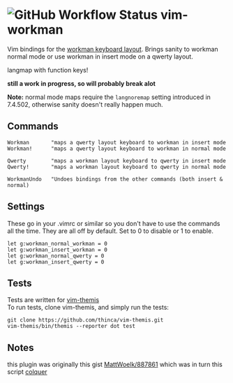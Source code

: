 ![GitHub Workflow Status](https://img.shields.io/github/workflow/status/nicwest/vim-workman/test)
vim-workman
===========

Vim bindings for the [workman keyboard layout][workman]. Brings sanity to
workman normal mode or use workman in insert mode on a qwerty layout.

langmap with function keys!

**still a work in progress, so will probably break alot**

**Note:** normal mode maps require the `langnoremap` setting introduced in
7.4.502, otherwise sanity doesn't really happen much.

Commands
--------

```vim
Workman       "maps a qwerty layout keyboard to workman in insert mode 
Workman!      "maps a qwerty layout keyboard to workman in normal mode

Qwerty        "maps a workman layout keyboard to qwerty in insert mode 
Qwerty!       "maps a workman layout keyboard to qwerty in normal mode 

WorkmanUndo   "Undoes bindings from the other commands (both insert & normal)
```

Settings
--------

These go in your .vimrc or similar so you don't have to use the commands all the
time. They are all off by default. Set to 0 to disable or 1 to enable.

```vim
let g:workman_normal_workman = 0
let g:workman_insert_workman = 0
let g:workman_normal_qwerty = 0
let g:workman_insert_qwerty = 0
```

Tests
-----

Tests are written for [vim-themis][vim-themis]    
To run tests, clone vim-themis, and simply run the tests:

```
git clone https://github.com/thinca/vim-themis.git 
vim-themis/bin/themis --reporter dot test
```

Notes
-----

this plugin was originally this gist [MattWoelk/887861][gist] which was in turn
this script [colquer][colquer]

[workman]: https://github.com/ojbucao/Workman
[vim-themis]: https://github.com/thinca/vim-themis
[gist]: https://gist.github.com/MattWoelk/887861
[colquer]: http://www.vim.org/scripts/script.php?script_id=2865
